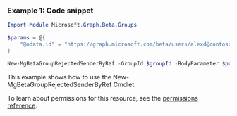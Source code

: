 ### Example 1: Code snippet

```powershellImport-Module Microsoft.Graph.Beta.Groups

$params = @{
	"@odata.id" = "https://graph.microsoft.com/beta/users/alexd@contoso.com"
}

New-MgBetaGroupRejectedSenderByRef -GroupId $groupId -BodyParameter $params
```
This example shows how to use the New-MgBetaGroupRejectedSenderByRef Cmdlet.
To learn about permissions for this resource, see the [permissions reference](/graph/permissions-reference).

